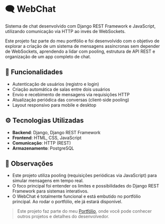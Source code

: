 # 🗨️ WebChat

Sistema de chat desenvolvido com Django REST Framework e JavaScript, utilizando comunicação via HTTP ao invés de WebSockets.

Este projeto faz parte do meu portfólio e foi desenvolvido com o objetivo de explorar a criação de um sistema de mensagens assíncronas sem depender de WebSockets, aprendendo a lidar com pooling, estrutura de API REST e organização de um app completo de chat.

## 🎯 Funcionalidades

- Autenticação de usuários (registro e login)
- Criação automática de salas entre dois usuários
- Envio e recebimento de mensagens via requisições HTTP
- Atualização periódica das conversas (client-side pooling)
- Layout responsivo para mobile e desktop

## ⚙️ Tecnologias Utilizadas

- **Backend**: Django, Django REST Framework
- **Frontend**: HTML, CSS, JavaScript
- **Comunicação**: HTTP (REST)
- **Armazenamento**: PostgreSQL 

## 📌 Observações

- Este projeto utiliza pooling (requisições periódicas via JavaScript) para simular mensagens em tempo real.
- O foco principal foi entender os limites e possibilidades do Django REST Framework para sistemas interativos.
- O WebChat é totalmente funcional e está embutido no portfólio principal. Ao rodar o portfólio, ele já estará disponível.

> Este projeto faz parte do meu [Portfólio](https://github.com/GabriellAfonso/portifolio), onde você pode conhecer outros projetos e detalhes do desenvolvedor.